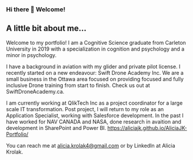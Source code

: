 ### Hi there 👋 Welcome!

## A little bit about me...
 Welcome to my portfolio! I am a Cognitive Science graduate from Carleton University in 2019 with a specialization in cognition and psychology and a minor in psychology.

I have a background in aviation with my glider and private pilot license. I recently started on a new endeavour: Swift Drone Academy Inc. We are a small business in the Ottawa area focused on providing focused and fully inclusive Drone training from start to finish. Check us out at SwiftDroneAcademy.ca.

I am currently working at QlikTech Inc as a project coordinator for a large scale IT transformation. Post project, I will return to my role as an Application Specialist, working with Salesforce development. In the past I have worked for NAV CANADA and NASA, done research in avaition and development in SharePoint and Power BI. 
 https://aliciajk.github.io/AliciaJK-Portfolio/

You can reach me at alicia.krolak4@gmail.com or by LinkedIn at Alicia Krolak. 
